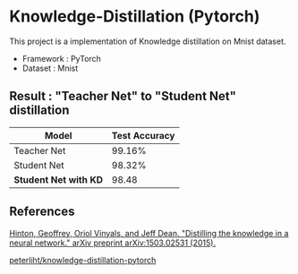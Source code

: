 # Knowledge-Distillation (Pytorch)
This project is a implementation of Knowledge distillation on Mnist dataset.
  * Framework : PyTorch
  * Dataset : Mnist

## Result : "Teacher Net" to "Student Net" distillation

Model | Test Accuracy
---|---|
Teacher Net | 99.16%
Student Net | 98.32%
**Student Net with KD** |98.48   

## References

[Hinton, Geoffrey, Oriol Vinyals, and Jeff Dean. "Distilling the knowledge in a neural network." arXiv preprint arXiv:1503.02531 (2015).](https://arxiv.org/abs/1503.02531)

[peterliht/knowledge-distillation-pytorch](https://github.com/peterliht/knowledge-distillation-pytorch)
